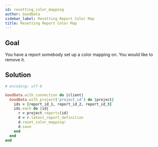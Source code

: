```yaml
---
id: resetting_color_mapping
author: GoodData
sidebar_label: Resetting Report Color Map
title: Resetting Report Color Map
---
```


Goal
-------

You have a report somebody set up a color mapping on. You would like to
remove it.

Solution
--------


```ruby
# encoding: utf-8

GoodData.with_connection do |client|
  GoodData.with_project('project_id') do |project|
    ids = [report_id_1, report_id_2, report_id_3]
    ids.each do |id|
      r = project.reports(id)
      d = r.latest_report_definition
      d.reset_color_mapping!
      d.save
    end
  end
end 
```
